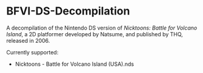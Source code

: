 # BFVI-DS-Decompilation
A decompilation of the Nintendo DS version of _Nicktoons: Battle for Volcano Island_, a 2D platformer developed by Natsume, and published by THQ, released in 2006.

Currently supported:
* Nicktoons - Battle for Volcano Island (USA).nds
